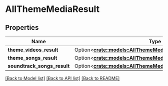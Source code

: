 # AllThemeMediaResult

## Properties

Name | Type | Description | Notes
------------ | ------------- | ------------- | -------------
**theme_videos_result** | Option<[**crate::models::AllThemeMediaResultThemeVideosResult**](AllThemeMediaResult_ThemeVideosResult.md)> |  | [optional]
**theme_songs_result** | Option<[**crate::models::AllThemeMediaResultThemeVideosResult**](AllThemeMediaResult_ThemeVideosResult.md)> |  | [optional]
**soundtrack_songs_result** | Option<[**crate::models::AllThemeMediaResultThemeVideosResult**](AllThemeMediaResult_ThemeVideosResult.md)> |  | [optional]

[[Back to Model list]](../README.md#documentation-for-models) [[Back to API list]](../README.md#documentation-for-api-endpoints) [[Back to README]](../README.md)


